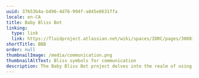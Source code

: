 ```yaml
---
uuid: 37653b4a-b496-4d76-994f-a845e0631ffa
locale: en-CA
title: Baby Bliss Bot
linking:
  type: link
  link: https://fluidproject.atlassian.net/wiki/spaces/IDRC/pages/30081069/Baby+Bliss+Bot
shortTitle: BBB
order: null
thumbnailImage: /media/communication.png
thumbnailAltText: Bliss symbols for communication
description: The Baby Bliss Bot project delves into the realm of using AI tools for language development and translation to enhance communication for individuals who communicate with Alternative and Augmentative Communication (AAC) devices and rely on a minority language system.
---
```



